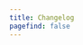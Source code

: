 ```yaml
---
title: Changelog
pagefind: false
---
```





























































































